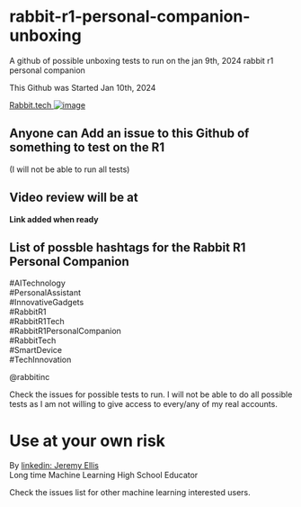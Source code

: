 # rabbit-r1-personal-companion-unboxing

A github of possible  unboxing tests to run on the jan 9th, 2024 rabbit r1 personal companion

This Github was Started Jan 10th, 2024




[Rabbit.tech
![image](https://github.com/hpssjellis/rabbit-r1-personal-companion-unboxing/assets/5605614/b6dfc5b8-2afc-47f0-a5aa-a01d40f0f06a)](https://www.rabbit.tech/)


## Anyone can Add an issue to this Github of something to test on the R1
(I will not be able to run all tests)


## Video review will be at 

**Link added when ready**


## List of possble hashtags for the Rabbit R1 Personal Companion

#AITechnology   
#PersonalAssistant   
#InnovativeGadgets   
#RabbitR1   
#RabbitR1Tech   
#RabbitR1PersonalCompanion  
#RabbitTech  
#SmartDevice  
#TechInnovation  





@rabbitinc    





Check the issues for possible tests to run. I will not be able to do all possible tests as I am not willing to give access to every/any of my real accounts.



# Use at your own risk

By [linkedin: Jeremy Ellis](https://www.linkedin.com/in/jeremy-ellis-4237a9bb/)   
Long time Machine Learning High School Educator

Check the issues list for other machine learning interested users.

